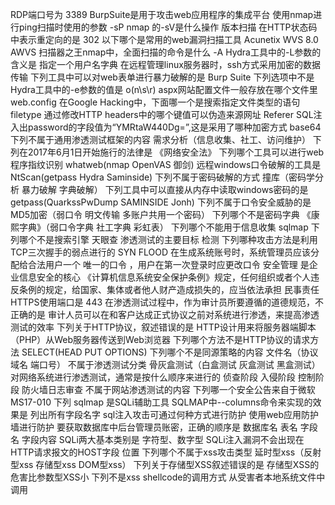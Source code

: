 RDP端口号为 3389
BurpSuite是用于攻击web应用程序的集成平台
使用nmap进行ping扫描时使用的参数 -sP
nmap 的-sV是什么操作 版本扫描
在HTTP状态码中表示重定向的是 302
以下哪个是常用的web漏洞扫描工具 Acunetix WVS 8.0 AWVS
扫描器之王nmap中，全面扫描的命令是什么 -A
Hydra工具中的-L参数的含义是 指定一个用户名字典
在远程管理linux服务器时，ssh方式采用加密的数据传输
下列工具中可以对web表单进行暴力破解的是 Burp Suite
下列选项中不是Hydra工具中的-e参数的值是 o(n\s\r)
aspx网站配置文件一般存放在哪个文件里 web.config
在Google Hacking中，下面哪一个是搜索指定文件类型的语句 filetype
通过修改HTTP headers中的哪个键值可以伪造来源网址 Referer
SQL注入出password的字段值为“YMRtaW440Dg=”,这是采用了哪种加密方式 base64
下列不属于通用渗透测试框架的内容 需求分析（信息收集、社工、访问维护）
下列在2017年6月1日开始施行的法律是 《网络安全法》
下列哪个工具可以进行web程序指纹识别 whatweb(nmap OpenVAS 御剑)
远程windows口令破解的工具是 NtScan(getpass Hydra Saminside)
下列不属于密码破解的方式 撞库（密码学分析 暴力破解 字典破解）
下列工具中可以直接从内存中读取windows密码的是 getpass(QuarkssPwDump SAMINSIDE Jonh)
下列不属于口令安全威胁的是 MD5加密（弱口令 明文传输 多账户共用一个密码）
下列哪个不是密码字典 《康熙字典》（弱口令字典 社工字典 彩虹表）
下列哪个不能用于信息收集 sqlmap
下列哪个不是搜索引擎 天眼查
渗透测试的主要目标 检测
下列哪种攻击方法是利用TCP三次握手的弱点进行的 SYN FLOOD
在生成系统账号时，系统管理员应该分配给合法用户一个 唯一的口令 ，用户在第一次登录时应更改口令
安全管理 是企业信息安全的核心
《计算机信息系统安全保护条例》规定，任何组织或者个人违反条例的规定，给国家、集体或者他人财产造成损失的，应当依法承担 民事责任
HTTPS使用端口是 443
在渗透测试过程中，作为审计员所要遵循的道德规范，不正确的是 审计人员可以在和客户达成正式协议之前对系统进行渗透，来提高渗透测试的效率
下列关于HTTP协议，叙述错误的是 HTTP设计用来将服务器端脚本（PHP）从Web服务器传送到Web浏览器
下列哪个方法不是HTTP协议的请求方法 SELECT(HEAD PUT OPTIONS)
下列哪个不是同源策略的内容 文件名（协议 域名 端口号）
不属于渗透测试分类 骨灰盒测试（白盒测试 灰盒测试 黑盒测试）
对网络系统进行渗透测试，通常是按什么顺序来进行的 侦查阶段 入侵阶段 控制阶段
防火墙日志审查 不属于网站渗透测试的内容
下列哪一个安全公告来自于微软 MS17-010
下列 sqlmap 是SQLi辅助工具
SQLMAP中--columns命令来实现的效果是 列出所有字段名字
sql注入攻击可通过何种方式进行防护 使用web应用防护墙进行防护
要获取数据库中后台管理员账密，正确的顺序是 数据库名 表名 字段名 字段内容
SQLi两大基本类别是 字符型、数字型
SQLi注入漏洞不会出现在 HTTP请求报文的HOST字段 位置
下列哪个不属于xss攻击类型 延时型xss（反射型xss 存储型xss DOM型xss）
下列关于存储型XSS叙述错误的是 存储型XSS的危害比参数型XSS小
下列不是xss shellcode的调用方式 从受害者本地系统文件中调用
